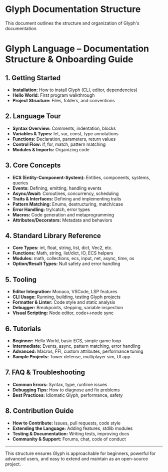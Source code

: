 # Glyph Documentation Structure

This document outlines the structure and organization of Glyph's documentation.

# Glyph Language – Documentation Structure & Onboarding Guide

## 1. Getting Started
- **Installation:** How to install Glyph (CLI, editor, dependencies)
- **Hello World:** First program walkthrough
- **Project Structure:** Files, folders, and conventions

## 2. Language Tour
- **Syntax Overview:** Comments, indentation, blocks
- **Variables & Types:** let, var, const, type annotations
- **Functions:** Declaration, parameters, return values
- **Control Flow:** if, for, match, pattern matching
- **Modules & Imports:** Organizing code

## 3. Core Concepts
- **ECS (Entity-Component-System):** Entities, components, systems, queries
- **Events:** Defining, emitting, handling events
- **Async/Await:** Coroutines, concurrency, scheduling
- **Traits & Interfaces:** Defining and implementing traits
- **Pattern Matching:** Enums, destructuring, match/case
- **Error Handling:** try/catch, error types
- **Macros:** Code generation and metaprogramming
- **Attributes/Decorators:** Metadata and behaviors

## 4. Standard Library Reference
- **Core Types:** int, float, string, list, dict, Vec2, etc.
- **Functions:** Math, string, list/dict, IO, ECS helpers
- **Modules:** math, collections, ecs, input, net, async, time, os
- **Option/Result Types:** Null safety and error handling

## 5. Tooling
- **Editor Integration:** Monaco, VSCode, LSP features
- **CLI Usage:** Running, building, testing Glyph projects
- **Formatter & Linter:** Code style and static analysis
- **Debugger:** Breakpoints, stepping, variable inspection
- **Visual Scripting:** Node editor, code↔node sync

## 6. Tutorials
- **Beginner:** Hello World, basic ECS, simple game loop
- **Intermediate:** Events, async, pattern matching, error handling
- **Advanced:** Macros, FFI, custom attributes, performance tuning
- **Sample Projects:** Tower defense, multiplayer sim, UI app

## 7. FAQ & Troubleshooting
- **Common Errors:** Syntax, type, runtime issues
- **Debugging Tips:** How to diagnose and fix problems
- **Best Practices:** Idiomatic Glyph, performance, safety

## 8. Contribution Guide
- **How to Contribute:** Issues, pull requests, code style
- **Extending the Language:** Adding features, stdlib modules
- **Testing & Documentation:** Writing tests, improving docs
- **Community & Support:** Forums, chat, code of conduct

---

This structure ensures Glyph is approachable for beginners, powerful for advanced users, and easy to extend and maintain as an open-source project. 